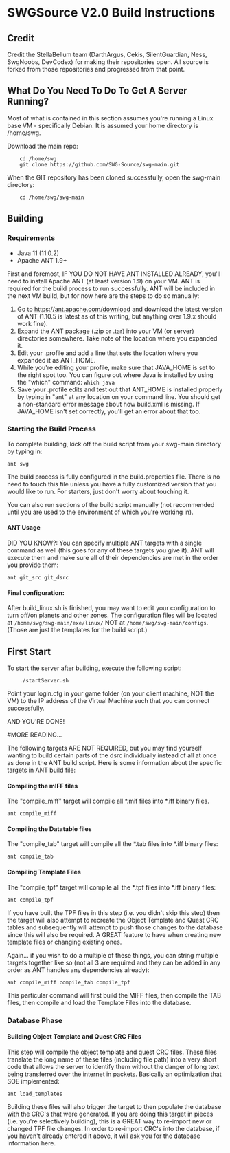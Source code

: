 # SWGSource V2.0 Build Instructions

## Credit
Credit the StellaBellum team (DarthArgus, Cekis, SilentGuardian, Ness, SwgNoobs, DevCodex) for making their repositories open.  All source is forked from
those repositories and progressed from that point.

## What Do You Need To Do To Get A Server Running?

Most of what is contained in this section assumes you're running a Linux base VM - specifically Debian.  It is assumed your home directory is /home/swg.

Download the main repo:

		cd /home/swg
		git clone https://github.com/SWG-Source/swg-main.git

When the GIT repository has been cloned successfully, open the swg-main directory:

		cd /home/swg/swg-main

## Building
### Requirements
- Java 11 (11.0.2)
- Apache ANT 1.9+

First and foremost, IF YOU DO NOT HAVE ANT INSTALLED ALREADY, you'll need to install Apache ANT (at least version 1.9) on your VM.  ANT is required for the build process to run successfully.  ANT
will be included in the next VM build, but for now here are the steps to do so manually:

1. Go to https://ant.apache.com/download and download the latest version of ANT (1.10.5 is latest as of this writing, but anything over 1.9.x should work fine).
2. Expand the ANT package (.zip or .tar) into your VM (or server) directories somewhere.  Take note of the location where you expanded it.
3. Edit your .profile and add a line that sets the location where you expanded it as ANT_HOME.
4. While you're editing your profile, make sure that JAVA_HOME is set to the right spot too.  You can figure out where Java is installed by using the
"which" command:  ```which java```
5. Save your .profile edits and test out that ANT_HOME is installed properly by typing in "ant" at any location on your command line.  You should get a
non-standard error message about how build.xml is missing.  If JAVA_HOME isn't set correctly, you'll get an error about that too.

### Starting the Build Process
To complete building, kick off the build script from your swg-main directory by typing in: 
```
ant swg
```

The build process is fully configured in the build.properties file.  There is no need to touch this file unless you have a fully customized version that you
would like to run.  For starters, just don't worry about touching it.

You can also run sections of the build script manually (not recommended until you are used to the environment of which you're working in).

#### ANT Usage
DID YOU KNOW?: You can specify multiple ANT targets with a single command as well (this goes for any of these targets you give it).  ANT will execute them and make sure all
of their dependencies are met in the order you provide them:

```
ant git_src git_dsrc
```

#### Final configuration:

After build_linux.sh is finished, you may want to edit your configuration to turn off/on planets and other zones. The configuration files will be located at `/home/swg/swg-main/exe/linux/` NOT at `/home/swg/swg-main/configs`. (Those are just the templates for the build script.)

## First Start
To start the server after building, execute the following script:

		./startServer.sh

Point your login.cfg in your game folder (on your client machine, NOT the VM) to the IP address of the Virtual Machine such that you can connect successfully.

AND YOU'RE DONE!

#MORE READING...

The following targets ARE NOT REQUIRED, but you may find yourself wanting to build certain parts of the dsrc individually instead of all at once as done in the
ANT build script. Here is some information about the specific targets in ANT build file:

#### Compiling the mIFF files
The "compile_miff" target will compile all *.mif files into *.iff binary files.

```
ant compile_miff
```

#### Compiling the Datatable files
The "compile_tab" target will compile all the *.tab files into *.iff binary files:

```
ant compile_tab
```

#### Compiling Template Files
The "compile_tpf" target will compile all the *.tpf files into *.iff binary files:

```
ant compile_tpf
```

If you have built the TPF files in this step (i.e. you didn't skip this step) then the target will also attempt to recreate the Object Template and Quest CRC
tables and subsequently will attempt to push those changes to the database since this will also be required.  A GREAT feature to have when creating new template files
or changing existing ones.

Again... if you wish to do a multiple of these things, you can string multiple targets together like so (not all 3 are required and they can be added in any order as
ANT handles any dependencies already):

```
ant compile_miff compile_tab compile_tpf
```

This particular command will first build the MIFF files, then compile the TAB files, then compile and load the Template Files into the database.

### Database Phase
#### Building Object Template and Quest CRC Files
This step will compile the object template and quest CRC files.  These files translate the long name of these files (including file path) into a very short code that
allows the server to identify them without the danger of long text being transferred over the internet in packets.  Basically an optimization that SOE implemented:

```
ant load_templates
```

Building these files will also trigger the target to then populate the database with the CRC's that were generated.  If you are doing this target in pieces
(i.e. you're selectively building), this is a GREAT way to re-import new or changed TPF file changes.  In order to re-import CRC's into the database, if you haven't
already entered it above, it will ask you for the database information here.
